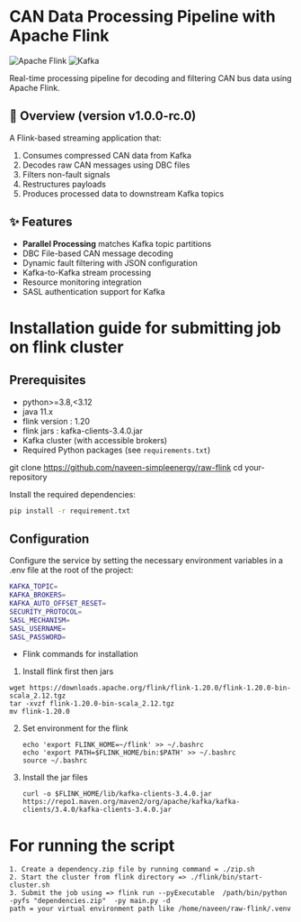 # CAN Data Processing Pipeline with Apache Flink

![Apache Flink](https://img.shields.io/badge/Apache_Flink-E6526F?style=for-the-badge&logo=apacheflink&logoColor=white)
![Kafka](https://img.shields.io/badge/Kafka-231F20?style=for-the-badge&logo=apachekafka&logoColor=white)

Real-time processing pipeline for decoding and filtering CAN bus data using Apache Flink.

## 📌 Overview (version v1.0.0-rc.0)

A Flink-based streaming application that:
1. Consumes compressed CAN data from Kafka
2. Decodes raw CAN messages using DBC files
3. Filters non-fault signals
4. Restructures payloads
5. Produces processed data to downstream Kafka topics

## ✨ Features

- **Parallel Processing** matches Kafka topic partitions
- DBC File-based CAN message decoding
- Dynamic fault filtering with JSON configuration
- Kafka-to-Kafka stream processing
- Resource monitoring integration
- SASL authentication support for Kafka


# Installation guide for submitting job on flink cluster  


## Prerequisites

- python>=3.8,<3.12
- java 11.x
- flink version : 1.20
- flink jars : kafka-clients-3.4.0.jar
- Kafka cluster (with accessible brokers)
- Required Python packages (see `requirements.txt`)


git clone https://github.com/naveen-simpleenergy/raw-flink
cd your-repository 

Install the required dependencies:
```sh
pip install -r requirement.txt
```

## Configuration
Configure the service by setting the necessary environment variables in a .env file at the root of the project:
```sh
KAFKA_TOPIC=
KAFKA_BROKERS=
KAFKA_AUTO_OFFSET_RESET=
SECURITY_PROTOCOL=
SASL_MECHANISM=
SASL_USERNAME=
SASL_PASSWORD=
```

- Flink commands for installation 
 1. Install flink first then jars 
  ```
  wget https://downloads.apache.org/flink/flink-1.20.0/flink-1.20.0-bin-scala_2.12.tgz
  tar -xvzf flink-1.20.0-bin-scala_2.12.tgz
  mv flink-1.20.0 

  ```

 2. Set environment for the flink
    ```
    echo 'export FLINK_HOME=~/flink' >> ~/.bashrc
    echo 'export PATH=$FLINK_HOME/bin:$PATH' >> ~/.bashrc
    source ~/.bashrc 

    ```

 3. Install the jar files 
    ```
    curl -o $FLINK_HOME/lib/kafka-clients-3.4.0.jar https://repo1.maven.org/maven2/org/apache/kafka/kafka-clients/3.4.0/kafka-clients-3.4.0.jar
    ```

# For running the script 
   ```
   1. Create a dependency.zip file by running command = ./zip.sh
   2. Start the cluster from flink directory => ./flink/bin/start-cluster.sh
   3. Submit the job using => flink run --pyExecutable  /path/bin/python  -pyfs "dependencies.zip"  -py main.py -d
   path = your virtual environment path like /home/naveen/raw-flink/.venv

   ```


